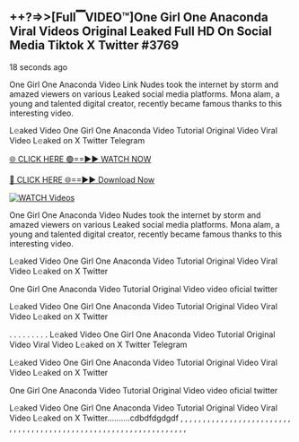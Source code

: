## ++?=>>[Full▔VIDEO™]One Girl One Anaconda Viral Videos Original Leaked Full HD On Social Media Tiktok X Twitter #3769

18 seconds ago

One Girl One Anaconda Video Link Nudes took the internet by storm and amazed viewers on various Leaked social media platforms. Mona alam, a young and talented digital creator, recently became famous thanks to this interesting video.

L𝚎aked Video One Girl One Anaconda Video Tutorial Original Video Viral Video L𝚎aked on X Twitter Telegram

[🌐 CLICK HERE 🟢==►► WATCH NOW](https://dekho-ki-hoy-07-2k25.blogspot.com/2025/01/viral-on.html)

[🔴 CLICK HERE 🌐==►► Download Now](https://dekho-ki-hoy-07-2k25.blogspot.com/2025/01/viral-on.html)

[![WATCH Videos](https://i.imgur.com/dJHk4Zq.gif)](https://dekho-ki-hoy-07-2k25.blogspot.com/2025/01/viral-on.html)

One Girl One Anaconda Video Nudes took the internet by storm and amazed viewers on various Leaked social media platforms. Mona alam, a young and talented digital creator, recently became famous thanks to this interesting video.

L𝚎aked Video One Girl One Anaconda Video Tutorial Original Video Viral Video L𝚎aked on X Twitter

One Girl One Anaconda Video Tutorial Original Video video oficial twitter

L𝚎aked Video One Girl One Anaconda Video Tutorial Original Video Viral Video L𝚎aked on X Twitter

. . . . . . . . . L𝚎aked Video One Girl One Anaconda Video Tutorial Original Video Viral Video L𝚎aked on X Twitter Telegram

L𝚎aked Video One Girl One Anaconda Video Tutorial Original Video Viral Video L𝚎aked on X Twitter

One Girl One Anaconda Video Tutorial Original Video video oficial twitter

L𝚎aked Video One Girl One Anaconda Video Tutorial Original Video Viral Video L𝚎aked on X Twitter..........cdbdfdgdgdf
,
,
,
,
,
,
,
,
,
,
,
,
,
,
,
,
,
,
,
,
,
,
,
,
,
,
,
,
,
,
,
,
,
,
,
,
,
,
,
,
,
,
,
,
,
,
,
,
,
,
,
,
,
,
,
,
,
,
,
,
,
,
,
,
,